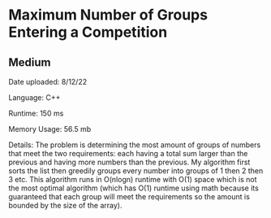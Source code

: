 
# Maximum Number of Groups Entering a Competition

## Medium

Date uploaded: 8/12/22

Language: C++

Runtime: 150 ms

Memory Usage: 56.5 mb

Details: The problem is determining the most amount of groups of numbers that meet the two requirements: each having a total sum larger than the previous and having more numbers than the previous. My algorithm first sorts the list then greedily groups every number into groups of 1 then 2 then 3 etc. This algorithm runs in O(nlogn) runtime with O(1) space which is not the most optimal algorithm (which has O(1) runtime using math because its guaranteed that each group will meet the requirements so the amount is bounded by the size of the array).
